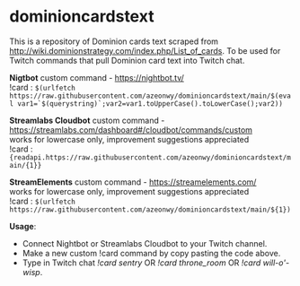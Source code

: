 # dominioncardstext


This is a repository of Dominion cards text scraped from http://wiki.dominionstrategy.com/index.php/List_of_cards. To be used for Twitch commands that pull Dominion card text into Twitch chat.

**Nigtbot** custom command - https://nightbot.tv/ <br>
!card : ```$(urlfetch https://raw.githubusercontent.com/azeonwy/dominioncardstext/main/$(eval var1=`$(querystring)`;var2=var1.toUpperCase().toLowerCase();var2))```

**Streamlabs Cloudbot** custom command - https://streamlabs.com/dashboard#/cloudbot/commands/custom <br>
works for lowercase only, improvement suggestions appreciated<br>
!card : ```{readapi.https://raw.githubusercontent.com/azeonwy/dominioncardstext/main/{1}}```

**StreamElements** custom command - https://streamelements.com/ <br>
works for lowercase only, improvement suggestions appreciated<br>
!card : ```$(urlfetch https://raw.githubusercontent.com/azeonwy/dominioncardstext/main/${1})```

**Usage**:
- Connect Nightbot or Streamlabs Cloudbot to your Twitch channel.
- Make a new custom !card command by copy pasting the code above.
- Type in Twitch chat _!card sentry_ OR _!card throne_room_ OR _!card will-o'-wisp_.
